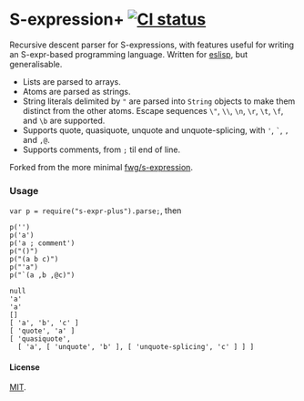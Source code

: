 # S-expression+ [![CI status](https://img.shields.io/travis/anko/s-expr-plus.svg?style=flat-square)][1]

Recursive descent parser for S-expressions, with features useful for writing an
S-expr-based programming language.  Written for [eslisp][2], but generalisable.

-   Lists are parsed to arrays.
-   Atoms are parsed as strings.
-   String literals delimited by `"` are parsed into `String` objects to make
    them distinct from the other atoms. Escape sequences `\"`, `\\`, `\n`,
    `\r`, `\t`, `\f`, and `\b` are supported.
-   Supports quote, quasiquote, unquote and unquote-splicing, with `'`, `` `
    ``, `,` and `,@`.
-   Supports comments, from `;` til end of line.

Forked from the more minimal [fwg/s-expression][3].

### Usage

<!-- !test program
awk '{ print "console.dir(" $0 ");" }' \
| sed '1s:^:var p = require("./index.js").parse;:' \
| node \
| head -c -1
-->

`var p = require("s-expr-plus").parse;`, then

<!-- !test in 1 -->

    p('')
    p('a')
    p('a ; comment')
    p("()")
    p("(a b c)")
    p("'a")
    p("`(a ,b ,@c)")

<!-- !test out 1 -->

    null
    'a'
    'a'
    []
    [ 'a', 'b', 'c' ]
    [ 'quote', 'a' ]
    [ 'quasiquote',
      [ 'a', [ 'unquote', 'b' ], [ 'unquote-splicing', 'c' ] ] ]

#### License

[MIT][4].

[1]: https://travis-ci.org/anko/s-expr-plus
[2]: https://github.com/anko/eslisp
[3]: https://github.com/fwg/s-expression
[4]: LICENSE
